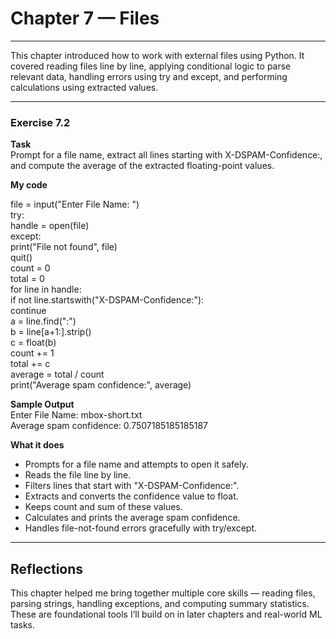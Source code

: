 # Chapter 7 — Files

---

This chapter introduced how to work with external files using Python. It covered reading files line by line, applying conditional logic to parse relevant data, handling errors using try and except, and performing calculations using extracted values.

---

### Exercise 7.2

**Task**  
Prompt for a file name, extract all lines starting with X-DSPAM-Confidence:, and compute the average of the extracted floating-point values.

**My code**

file = input("Enter File Name: ")  
try:  
    handle = open(file)  
except:  
    print("File not found", file)  
    quit()  
count = 0  
total = 0  
for line in handle:  
    if not line.startswith("X-DSPAM-Confidence:"):  
        continue  
    a = line.find(":")  
    b = line[a+1:].strip()  
    c = float(b)  
    count += 1  
    total += c  
    average = total / count  
print("Average spam confidence:", average)

**Sample Output**  
Enter File Name: mbox-short.txt  
Average spam confidence: 0.7507185185185187

**What it does**  
- Prompts for a file name and attempts to open it safely.  
- Reads the file line by line.  
- Filters lines that start with "X-DSPAM-Confidence:".  
- Extracts and converts the confidence value to float.  
- Keeps count and sum of these values.  
- Calculates and prints the average spam confidence.  
- Handles file-not-found errors gracefully with try/except.

---

## Reflections

This chapter helped me bring together multiple core skills — reading files, parsing strings, handling exceptions, and computing summary statistics. These are foundational tools I’ll build on in later chapters and real-world ML tasks.